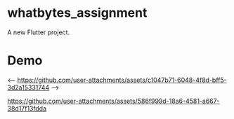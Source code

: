 # whatbytes_assignment

A new Flutter project.

# Demo

<-- https://github.com/user-attachments/assets/c1047b71-6048-4f8d-bff5-3d2a15331744 -->



https://github.com/user-attachments/assets/586f999d-18a6-4581-a667-38d17f13fdda



